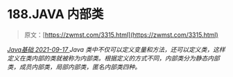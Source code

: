 <!--yml
category: 未分类
date: 0001-01-01 00:00:00
--->

# 188.JAVA 内部类

> 原文：[https://zwmst.com/3315.html](https://zwmst.com/3315.html)

   [ *Java基础* ](https://zwmst.com/java%e5%9f%ba%e7%a1%80)*[ <time datetime="2021-09-18T01:32:43+08:00"> 2021-09-17 </time> ](https://zwmst.com/3315.html)  Java 类中不仅可以定义变量和方法，还可以定义类，这样定义在类内部的类就被称为内部类。根据定义的方式不同，内部类分为静态内部类，成员内部类，局部内部类，匿名内部类四种。*
